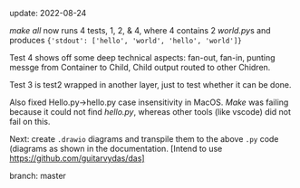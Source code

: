 update: 2022-08-24

*make all* now runs 4 tests, 1, 2, & 4, where 4 contains 2 *world.py*s and produces `{'stdout': ['hello', 'world', 'hello', 'world']}`

Test 4 shows off some deep technical aspects: fan-out, fan-in, punting messge from Container to Child, Child output routed to other Chidren.

Test 3 is test2 wrapped in another layer, just to test whether it can be done.

Also fixed Hello.py->hello.py case insensitivity in MacOS.  *Make* was failing because it could not find *hello.py*, whereas other tools (like vscode) did not fail on this.

Next: create `.drawio` diagrams and transpile them to the above `.py` code (diagrams as shown in the documentation. [Intend to use https://github.com/guitarvydas/das]

branch: master

